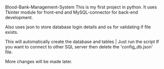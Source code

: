 Blood-Bank-Management-System
This is my first project in python.
It uses Tkinter module for front-end and MySQL-connector for back-end development.

Also uses json to store database login details and os for validating if file exists.

This will automatically create the database and tables | Just run the script
If you want to connect to other SQL server then delete the 'config_db.json' file.

More changes will be made later.
